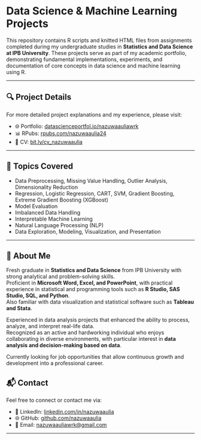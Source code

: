 # Data Science & Machine Learning Projects

This repository contains R scripts and knitted HTML files from assignments completed during my undergraduate studies in **Statistics and Data Science at IPB University**.  These projects serve as part of my academic portfolio, demonstrating fundamental implementations, experiments, and documentation of core concepts in data science and machine learning using R.  

---

## 🔍 Project Details
For more detailed project explanations and my experience, please visit:
- 🌐 Portfolio: [datascienceportfol.io/nazuwaauliawrk](http://datascienceportfol.io/nazuwaauliawrk)  
- 📊 RPubs: [rpubs.com/nazuwaaulia24](https://rpubs.com/nazuwaaulia24)  
- 📄 CV: [bit.ly/cv_nazuwaaulia](https://bit.ly/cv_nazuwaaulia)  

---

## 📌 Topics Covered
- Data Preprocessing, Missing Value Handling, Outlier Analysis, Dimensionality Reduction  
- Regression, Logistic Regression, CART, SVM, Gradient Boosting, Extreme Gradient Boosting (XGBoost)  
- Model Evaluation  
- Imbalanced Data Handling  
- Interpretable Machine Learning  
- Natural Language Processing (NLP)  
- Data Exploration, Modeling, Visualization, and Presentation   

---

## 🚀 About Me
Fresh graduate in **Statistics and Data Science** from IPB University with strong analytical and problem-solving skills.  
Proficient in **Microsoft Word, Excel, and PowerPoint**, with practical experience in statistical and programming tools such as **R Studio, SAS Studio, SQL, and Python**.  
Also familiar with data visualization and statistical software such as **Tableau and Stata**.  

Experienced in data analysis projects that enhanced the ability to process, analyze, and interpret real-life data.  
Recognized as an active and hardworking individual who enjoys collaborating in diverse environments, with particular interest in **data analysis and decision-making based on data**.  

Currently looking for job opportunities that allow continuous growth and development into a professional career.    

## 📬 Contact
Feel free to connect or contact me via:
- 💼 LinkedIn: [linkedin.com/in/nazuwaaulia](https://linkedin.com/in/nazuwaaulia)
- 🌐 GitHub: [github.com/nazuwaaulia](https://github.com/nazuwaaulia)
- 📧 Email: [nazuwaauliawrk@gmail.com](mailto:nazuwaauliawrk@gmail.com)

---
